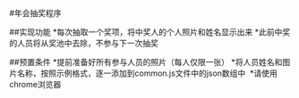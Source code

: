 #年会抽奖程序

##实现功能
  *每次抽取一个奖项，将中奖人的个人照片和姓名显示出来
  *此前中奖的人员将从奖池中去除，不参与下一次抽奖
  
##预置条件
  *提前准备好所有参与人员的照片（每人仅限一张）
  *将人员姓名和图片名称，按照示例格式，逐一添加到common.js文件中的json数组中
  *请使用chrome浏览器
